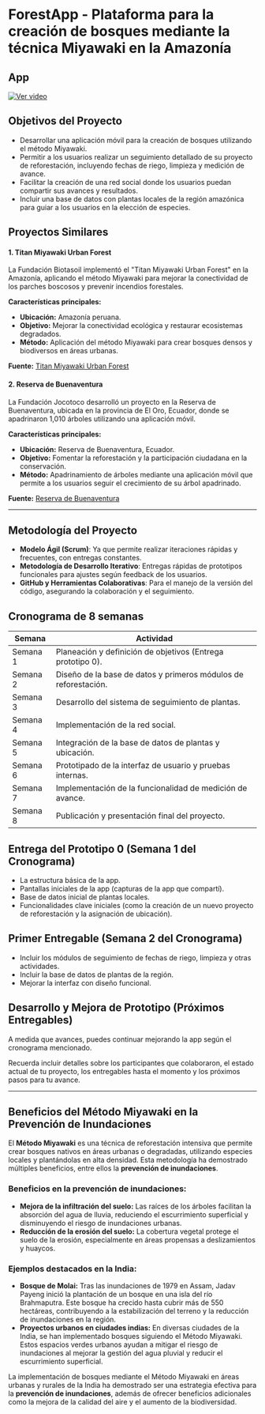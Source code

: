 # ForestApp - Plataforma para la creación de bosques mediante la técnica Miyawaki en la Amazonía

## App

[![Ver video](https://img.youtube.com/vi/e555NU5TSSE/0.jpg)](https://youtu.be/e555NU5TSSE)

## Objetivos del Proyecto

- Desarrollar una aplicación móvil para la creación de bosques utilizando el método Miyawaki.
- Permitir a los usuarios realizar un seguimiento detallado de su proyecto de reforestación, incluyendo fechas de riego, limpieza y medición de avance.
- Facilitar la creación de una red social donde los usuarios puedan compartir sus avances y resultados.
- Incluir una base de datos con plantas locales de la región amazónica para guiar a los usuarios en la elección de especies.

## Proyectos Similares

#### 1. **Titan Miyawaki Urban Forest**

La Fundación Biotasoil implementó el "Titan Miyawaki Urban Forest" en la Amazonía, aplicando el método Miyawaki para mejorar la conectividad de los parches boscosos y prevenir incendios forestales.

**Características principales:**

- **Ubicación:** Amazonía peruana.
- **Objetivo:** Mejorar la conectividad ecológica y restaurar ecosistemas degradados.
- **Método:** Aplicación del método Miyawaki para crear bosques densos y biodiversos en áreas urbanas.

**Fuente:** [Titan Miyawaki Urban Forest](https://atlas.openforestprotocol.org/1726590610382?utm_source=chatgpt.com)

#### 2. **Reserva de Buenaventura**

La Fundación Jocotoco desarrolló un proyecto en la Reserva de Buenaventura, ubicada en la provincia de El Oro, Ecuador, donde se apadrinaron 1,010 árboles utilizando una aplicación móvil.

**Características principales:**

- **Ubicación:** Reserva de Buenaventura, Ecuador.
- **Objetivo:** Fomentar la reforestación y la participación ciudadana en la conservación.
- **Método:** Apadrinamiento de árboles mediante una aplicación móvil que permite a los usuarios seguir el crecimiento de su árbol apadrinado.

**Fuente:** [Reserva de Buenaventura](https://www.telemundofresno.com/especiales/estilo-de-vida/crean-app-para-apadrinar-un-arbol-y-verlo-crecer-a-distancia-en-la-selva/1953552/?utm_source=chatgpt.com)

---

## Metodología del Proyecto

- **Modelo Ágil (Scrum)**: Ya que permite realizar iteraciones rápidas y frecuentes, con entregas constantes.
- **Metodología de Desarrollo Iterativo**: Entregas rápidas de prototipos funcionales para ajustes según feedback de los usuarios.
- **GitHub y Herramientas Colaborativas**: Para el manejo de la versión del código, asegurando la colaboración y el seguimiento.

## Cronograma de 8 semanas

| Semana   | Actividad                                                       |
| -------- | --------------------------------------------------------------- |
| Semana 1 | Planeación y definición de objetivos (Entrega prototipo 0).     |
| Semana 2 | Diseño de la base de datos y primeros módulos de reforestación. |
| Semana 3 | Desarrollo del sistema de seguimiento de plantas.               |
| Semana 4 | Implementación de la red social.                                |
| Semana 5 | Integración de la base de datos de plantas y ubicación.         |
| Semana 6 | Prototipado de la interfaz de usuario y pruebas internas.       |
| Semana 7 | Implementación de la funcionalidad de medición de avance.       |
| Semana 8 | Publicación y presentación final del proyecto.                  |

## Entrega del Prototipo 0 (Semana 1 del Cronograma)

- La estructura básica de la app.
- Pantallas iniciales de la app (capturas de la app que compartí).
- Base de datos inicial de plantas locales.
- Funcionalidades clave iniciales (como la creación de un nuevo proyecto de reforestación y la asignación de ubicación).

## Primer Entregable (Semana 2 del Cronograma)

- Incluir los módulos de seguimiento de fechas de riego, limpieza y otras actividades.
- Incluir la base de datos de plantas de la región.
- Mejorar la interfaz con diseño funcional.

## Desarrollo y Mejora de Prototipo (Próximos Entregables)

A medida que avances, puedes continuar mejorando la app según el cronograma mencionado.

Recuerda incluir detalles sobre los participantes que colaboraron, el estado actual de tu proyecto, los entregables hasta el momento y los próximos pasos para tu avance.

---

## Beneficios del Método Miyawaki en la Prevención de Inundaciones

El **Método Miyawaki** es una técnica de reforestación intensiva que permite crear bosques nativos en áreas urbanas o degradadas, utilizando especies locales y plantándolas en alta densidad. Esta metodología ha demostrado múltiples beneficios, entre ellos la **prevención de inundaciones**.

### Beneficios en la prevención de inundaciones:

- **Mejora de la infiltración del suelo:** Las raíces de los árboles facilitan la absorción del agua de lluvia, reduciendo el escurrimiento superficial y disminuyendo el riesgo de inundaciones urbanas.
- **Reducción de la erosión del suelo:** La cobertura vegetal protege el suelo de la erosión, especialmente en áreas propensas a deslizamientos y huaycos.

### Ejemplos destacados en la India:

- **Bosque de Molai:** Tras las inundaciones de 1979 en Assam, Jadav Payeng inició la plantación de un bosque en una isla del río Brahmaputra. Este bosque ha crecido hasta cubrir más de 550 hectáreas, contribuyendo a la estabilización del terreno y la reducción de inundaciones en la región.
- **Proyectos urbanos en ciudades indias:** En diversas ciudades de la India, se han implementado bosques siguiendo el Método Miyawaki. Estos espacios verdes urbanos ayudan a mitigar el riesgo de inundaciones al mejorar la gestión del agua pluvial y reducir el escurrimiento superficial.

La implementación de bosques mediante el Método Miyawaki en áreas urbanas y rurales de la India ha demostrado ser una estrategia efectiva para la **prevención de inundaciones**, además de ofrecer beneficios adicionales como la mejora de la calidad del aire y el aumento de la biodiversidad.
